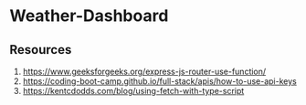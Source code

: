 # Weather-Dashboard

## Resources
1. https://www.geeksforgeeks.org/express-js-router-use-function/
2. https://coding-boot-camp.github.io/full-stack/apis/how-to-use-api-keys
3. https://kentcdodds.com/blog/using-fetch-with-type-script
